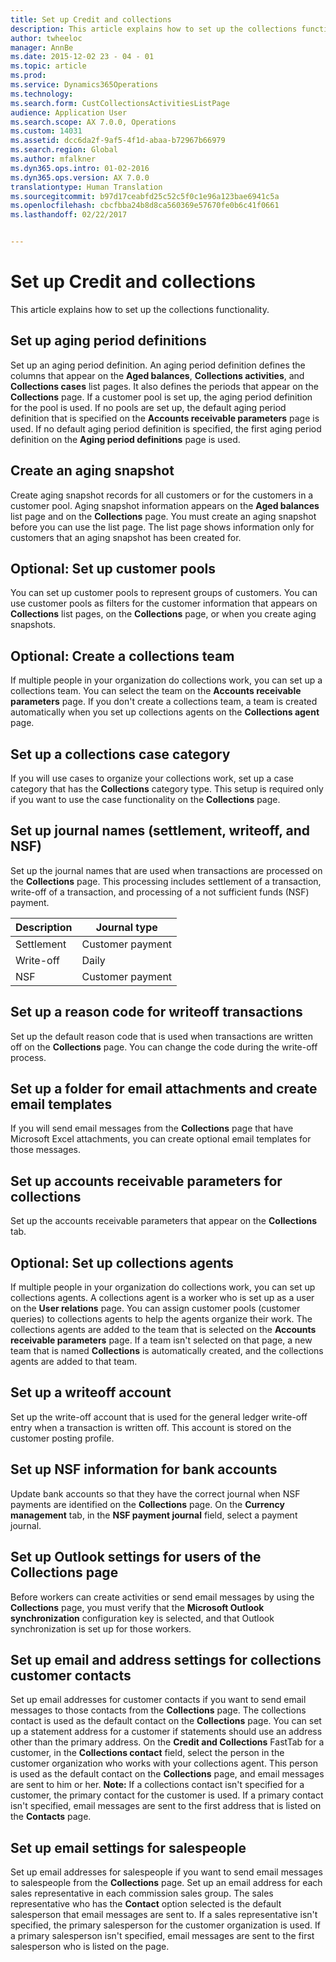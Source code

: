 ```yaml
---
title: Set up Credit and collections
description: This article explains how to set up the collections functionality.
author: twheeloc
manager: AnnBe
ms.date: 2015-12-02 23 - 04 - 01
ms.topic: article
ms.prod: 
ms.service: Dynamics365Operations
ms.technology: 
ms.search.form: CustCollectionsActivitiesListPage
audience: Application User
ms.search.scope: AX 7.0.0, Operations
ms.custom: 14031
ms.assetid: dcc6da2f-9af5-4f1d-abaa-b72967b66979
ms.search.region: Global
ms.author: mfalkner
ms.dyn365.ops.intro: 01-02-2016
ms.dyn365.ops.version: AX 7.0.0
translationtype: Human Translation
ms.sourcegitcommit: b97d17ceabfd25c52c5f0c1e96a123bae6941c5a
ms.openlocfilehash: cbcfbba24b8d8ca560369e57670fe0b6c41f0661
ms.lasthandoff: 02/22/2017


---
```


# <a name="set-up-credit-and-collections"></a>Set up Credit and collections

This article explains how to set up the collections functionality.

<a name="set-up-aging-period-definitions"></a>Set up aging period definitions
-------------------------------

Set up an aging period definition. An aging period definition defines the columns that appear on the **Aged balances**, **Collections activities**, and **Collections cases** list pages. It also defines the periods that appear on the **Collections** page. If a customer pool is set up, the aging period definition for the pool is used. If no pools are set up, the default aging period definition that is specified on the **Accounts receivable parameters** page is used. If no default aging period definition is specified, the first aging period definition on the **Aging period definitions** page is used.

## <a name="create-an-aging-snapshot"></a>Create an aging snapshot
Create aging snapshot records for all customers or for the customers in a customer pool. Aging snapshot information appears on the **Aged balances** list page and on the **Collections** page. You must create an aging snapshot before you can use the list page. The list page shows information only for customers that an aging snapshot has been created for.

## <a name="optional-set-up-customer-pools"></a>Optional: Set up customer pools
You can set up customer pools to represent groups of customers. You can use customer pools as filters for the customer information that appears on **Collections** list pages, on the **Collections** page, or when you create aging snapshots.

## <a name="optional-create-a-collections-team"></a>Optional: Create a collections team
If multiple people in your organization do collections work, you can set up a collections team. You can select the team on the **Accounts receivable parameters** page. If you don't create a collections team, a team is created automatically when you set up collections agents on the **Collections agent** page.

## <a name="set-up-a-collections-case-category"></a>Set up a collections case category
If you will use cases to organize your collections work, set up a case category that has the **Collections** category type. This setup is required only if you want to use the case functionality on the **Collections** page.

## <a name="set-up-journal-names-settlement-writeoff-and-nsf"></a>Set up journal names (settlement, writeoff, and NSF)
Set up the journal names that are used when transactions are processed on the **Collections** page. This processing includes settlement of a transaction, write-off of a transaction, and processing of a not sufficient funds (NSF) payment.

| Description | Journal type     |
|-------------|------------------|
| Settlement  | Customer payment |
| Write-off   | Daily            |
| NSF         | Customer payment |

## <a name="set-up-a-reason-code-for-writeoff-transactions"></a>Set up a reason code for writeoff transactions
Set up the default reason code that is used when transactions are written off on the **Collections** page. You can change the code during the write-off process.

## <a name="set-up-a-folder-for-email-attachments-and-create-email-templates"></a>Set up a folder for email attachments and create email templates
If you will send email messages from the **Collections** page that have Microsoft Excel attachments, you can create optional email templates for those messages.

## <a name="set-up-accounts-receivable-parameters-for-collections"></a>Set up accounts receivable parameters for collections
Set up the accounts receivable parameters that appear on the **Collections** tab.

## <a name="optional-set-up-collections-agents"></a>Optional: Set up collections agents
If multiple people in your organization do collections work, you can set up collections agents. A collections agent is a worker who is set up as a user on the **User relations** page. You can assign customer pools (customer queries) to collections agents to help the agents organize their work. The collections agents are added to the team that is selected on the **Accounts receivable parameters** page. If a team isn't selected on that page, a new team that is named **Collections** is automatically created, and the collections agents are added to that team.

## <a name="set-up-a-writeoff-account"></a>Set up a writeoff account
Set up the write-off account that is used for the general ledger write-off entry when a transaction is written off. This account is stored on the customer posting profile.

## <a name="set-up-nsf-information-for-bank-accounts"></a>Set up NSF information for bank accounts
Update bank accounts so that they have the correct journal when NSF payments are identified on the **Collections** page. On the **Currency management** tab,  in the **NSF payment journal** field, select a payment journal.

## <a name="set-up-outlook-settings-for-users-of-the-collections-page"></a>Set up Outlook settings for users of the Collections page
Before workers can create activities or send email messages by using the **Collections** page, you must verify that the **Microsoft Outlook synchronization** configuration key is selected, and that Outlook synchronization is set up for those workers.

## <a name="set-up-email-and-address-settings-for-collections-customer-contacts"></a>Set up email and address settings for collections customer contacts
Set up email addresses for customer contacts if you want to send email messages to those contacts from the **Collections** page. The collections contact is used as the default contact on the **Collections** page. You can set up a statement address for a customer if statements should use an address other than the primary address. On the **Credit and Collections** FastTab for a customer, in the **Collections contact** field, select the person in the customer organization who works with your collections agent. This person is used as the default contact on the **Collections** page, and email messages are sent to him or her. **Note:** If a collections contact isn't specified for a customer, the primary contact for the customer is used. If a primary contact isn't specified, email messages are sent to the first address that is listed on the **Contacts** page.

## <a name="set-up-email-settings-for-salespeople"></a>Set up email settings for salespeople
Set up email addresses for salespeople if you want to send email messages to salespeople from the **Collections** page. Set up an email address for each sales representative in each commission sales group. The sales representative who has the **Contact** option selected is the default salesperson that email messages are sent to. If a sales representative isn't specified, the primary salesperson for the customer organization is used. If a primary salesperson isn't specified, email messages are sent to the first salesperson who is listed on the page.


